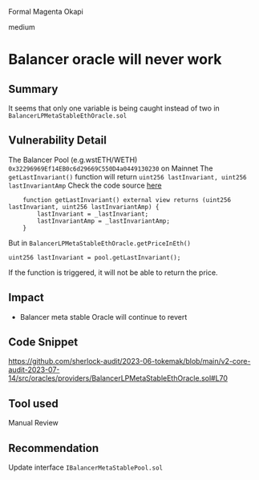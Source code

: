 Formal Magenta Okapi

medium

# Balancer oracle will never work
## Summary

It seems that only one variable is being caught instead of two in `BalancerLPMetaStableEthOracle.sol` 

## Vulnerability Detail

The Balancer Pool (e.g.wstETH/WETH) `0x32296969Ef14EB0c6d29669C550D4a0449130230` on Mainnet 
The `getLastInvariant()` function will return `uint256 lastInvariant, uint256 lastInvariantAmp`
Check the code source [here](https://vscode.blockscan.com/ethereum/0x32296969Ef14EB0c6d29669C550D4a0449130230)

```solidity
    function getLastInvariant() external view returns (uint256 lastInvariant, uint256 lastInvariantAmp) {
        lastInvariant = _lastInvariant;
        lastInvariantAmp = _lastInvariantAmp;
    }
```
But in `BalancerLPMetaStableEthOracle.getPriceInEth()` 

```solidity
uint256 lastInvariant = pool.getLastInvariant();
```
If the function is triggered, it will not be able to return the price.

## Impact

- Balancer meta stable Oracle will continue to revert

## Code Snippet

https://github.com/sherlock-audit/2023-06-tokemak/blob/main/v2-core-audit-2023-07-14/src/oracles/providers/BalancerLPMetaStableEthOracle.sol#L70

## Tool used

Manual Review

## Recommendation

 Update interface `IBalancerMetaStablePool.sol`